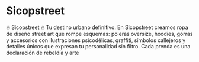 # Sicopstreet
🔥 Sicopstreet 🔥 Tu destino urbano definitivo. En Sicopstreet creamos ropa de diseño street art que rompe esquemas: poleras oversize, hoodies, gorras y accesorios con ilustraciones psicodélicas, graffiti, símbolos callejeros y detalles únicos que expresan tu personalidad sin filtro.  Cada prenda es una declaración de rebeldía y arte
